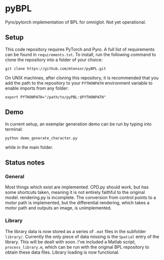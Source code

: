 # pyBPL
Pyro/pytorch implementation of BPL for omniglot. Not yet operational.

## Setup

This code repository requires PyTorch and Pyro. A full list of requirements can
be found in `requirements.txt`. To install, run the following command to clone
the repository into a folder of your choice:
```
git clone https://github.com/mtensor/pyBPL.git
```
On UNIX machines, after cloning this repository, it is recommended that you
add the path to the repository to your `PYTHONPATH` environment variable to
enable imports from any folder:
```
export PYTHONPATH="/path/to/pyPBL:$PYTHONPATH"
```

## Demo

In current setup, an exemplar generation demo can be
run by typing into terminal:
```
python demo_generate_character.py
```
while in the main folder.

## Status notes

### General

Most things which exist are implemented. CPD.py should work,
but has some shortcuts taken, meaning it is not entirely faithful to the
original model. rendering.py is incomplete. The conversion from control points
to a motor path is implemented, but the differential rendering, which takes a
motor path and outputs an image, is unimplemented.

### Library

The library data is now stored as a series of `.mat` files in the subfolder
`library/`. Currently the only piece of data missing is the `Spatial` entry of
the library. This will be dealt with soon. I've included a Matlab script,
`process_library.m`, which can be run with the original BPL repository to obtain
these data files. Library loading is now functional.
